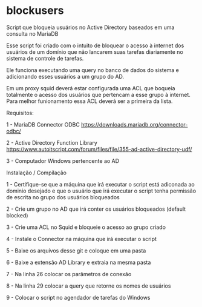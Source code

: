# blockusers
Script que bloqueia usuários no Active Directory baseados em uma consulta no MariaDB

Esse script foi criado com o intuito de bloquear o acesso à internet dos usuários de um domínio que não lancarem suas tarefas diariamente no sistema de controle de tarefas.

Ele funciona executando uma query no banco de dados do sistema e adicionando esses usuários a um grupo do AD.

Em um proxy squid deverá estar configurada uma ACL que boqueia totalmente o acesso dos usuários que pertencam a esse grupo à internet. Para melhor funionamento essa ACL deverá ser a primeira da lista.

Requisitos:

1 - MariaDB Connector ODBC
https://downloads.mariadb.org/connector-odbc/

2 - Active Directory Function Library
https://www.autoitscript.com/forum/files/file/355-ad-active-directory-udf/

3 - Computador Windows pertencente ao AD

Instalação / Compilação

1 - Certifique-se que a máquina que irá executar o script está adiconada ao dominio desejado e que o usuário que irá executar o script tenha permissão de escrita no grupo dos usuários bloqueados

2 - Crie um grupo no AD que irá conter os usuários bloqueados (default blocked)

3 - Crie uma ACL no Squid e bloqueie o acesso ao grupo criado

4 - Instale o Connector na máquina que irá executar o script

5 - Baixe os arquivos desse git e coloque em uma pasta

6 - Baixe a extensão AD Library e extraia na mesma pasta

7 - Na linha 26 colocar os parâmetros de conexão

8 - Na linha 29 colocar a query que retorne os nomes de usuários

9 - Colocar o script no agendador de tarefas do Windows
